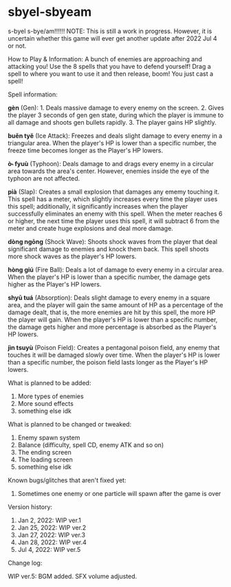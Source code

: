 # sbyel-sbyeam
s-byel s-bye/am!!!!!!
NOTE:
This is still a work in progress. However, it is uncertain whether this game will ever get another update after 2022 Jul 4 or not.

How to Play & Information:
A bunch of enemies are approaching and attacking you! Use the 8 spells that you have to defend yourself!
Drag a spell to where you want to use it and then release, boom! You just cast a spell!

Spell information:

**gèn** (Gen): 1. Deals massive damage to every enemy on the screen. 2. Gives the player 3 seconds of gen gen state, during which the player is immune to all damage and shoots gen bullets rapidly. 3. The player gains HP slightly.

**buěn tyĕ** (Ice Attack): Freezes and deals slight damage to every enemy in a triangular area. When the player's HP is lower than a specific number, the freeze time becomes longer as the Player's HP lowers.

**ò˞ fyuù** (Typhoon): Deals damage to and drags every enemy in a circular area towards the area's center. However, enemies inside the eye of the typhoon are not affected.

**pià** (Slap): Creates a small explosion that damages any ememy touching it. This spell has a meter, which slightly increases every time the player uses this spell; additionally, it significantly increases when the player successfully eliminates an enemy with this spell. When the meter reaches 6 or higher, the next time the player uses this spell, it will subtract 6 from the meter and create huge explosions and deal more damage.

**dòng ngōng** (Shock Wave): Shoots shock waves from the player that deal significant damage to enemies and knock them back. This spell shoots more shock waves as the player's HP lowers.

**hòng giú** (Fire Ball): Deals a lot of damage to every enemy in a circular area. When the player's HP is lower than a specific number, the damage gets higher as the Player's HP lowers.

**shyū tuá** (Absorption): Deals slight damage to every enemy in a square area, and the player will gain the same amount of HP as a percentage of the damage dealt, that is, the more enemies are hit by this spell, the more HP the player will gain. When the player's HP is lower than a specific number, the damage gets higher and more percentage is absorbed as the Player's HP lowers.

**jìn tsuyù** (Poison Field): Creates a pentagonal poison field, any enemy that touches it will be damaged slowly over time. When the player's HP is lower than a specific number, the poison field lasts longer as the Player's HP lowers.

What is planned to be added:
1. More types of enemies
2. More sound effects
3. something else idk

What is planned to be changed or tweaked:
1. Enemy spawn system
2. Balance (difficulty, spell CD, enemy ATK and so on)
3. The ending screen
4. The loading screen
5. something else idk

Known bugs/glitches that aren't fixed yet:
1. Sometimes one enemy or one particle will spawn after the game is over

Version history: 
1. Jan 2, 2022: WIP ver.1
2. Jan 25, 2022: WIP ver.2
3. Jan 27, 2022: WIP ver.3
4. Jan 28, 2022: WIP ver.4
5. Jul 4, 2022: WIP ver.5

Change log:

WIP ver.5: BGM added. SFX volume adjusted.
